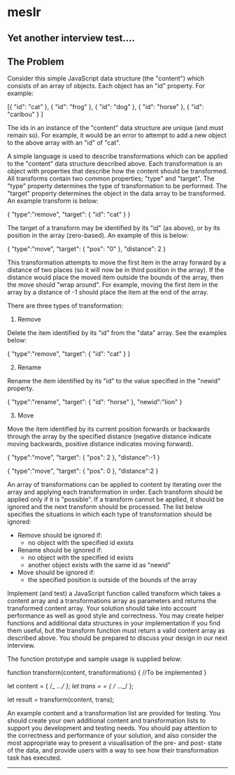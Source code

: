 # meslr

## Yet another interview test....

## The Problem

Consider this simple JavaScript data structure (the "content") which consists of an array
of objects. Each object has an "id" property. For example:

[{
"id": "cat"
},
{
"id": "frog"
},
{
"id": "dog"
},
{
"id": "horse"
},
{
"id": "caribou"
}
]

The ids in an instance of the "content" data structure are unique (and must remain so).
For example, it would be an error to attempt to add a new object to the above array with
an "id" of "cat".

A simple language is used to describe transformations which can be applied to the
"content" data structure described above. Each transformation is an object with properties
that describe how the content should be transformed. All transforms contain two common
properties; "type" and "target". The "type" property determines the type of transformation
to be performed. The "target" property determines the object in the data array to be
transformed. An example transform is below:

{
"type":"remove",
"target": {
"id": "cat"
}
}

The target of a transform may be identified by its "id" (as above), or by its position in
the array (zero-based). An example of this is below:

{
"type":"move",
"target": {
"pos": "0"
},
"distance": 2
}

This transformation attempts to move the first item in the array forward by a distance of
two places (so it will now be in third position in the array). If the distance would place
the moved item outside the bounds of the array, then the move should "wrap around". For
example, moving the first item in the array by a distance of -1 should place the item at
the end of the array.

There are three types of transformation:

1. Remove

Delete the item identified by its "id" from the "data" array. See the examples below:

{
"type":"remove",
"target": {
"id": "cat"
}
}

2. Rename

Rename the item identified by its "id" to the value specified in the "newid" property.

{
"type":"rename",
"target": {
"id": "horse"
},
"newid":"lion"
}

3. Move

Move the item identified by its current position forwards or backwards through the array
by the specified distance (negative distance indicate moving backwards, positive distance
indicates moving forward).

{
"type":"move",
"target": {
"pos": 2
},
"distance":-1
}

{
"type":"move",
"target": {
"pos": 0
},
"distance":2
}

An array of transformations can be applied to content by iterating over the array and
applying each transformation in order. Each transform should be applied only if it is
"possible". If a transform cannot be applied, it should be ignored and the next transform
should be processed. The list below specifies the situations in which each type of
transformation should be ignored:

- Remove should be ignored if:
  - no object with the specified id exists
- Rename should be ignored if:
  - no object with the specified id exists
  - another object exists with the same id as "newid"
- Move should be ignored if:
  - the specified position is outside of the bounds of the array

Implement (and test) a JavaScript function called transform which takes a content array
and a transformations array as parameters and returns the transformed content array. Your
solution should take into account performance as well as good style and correctness.
You may create helper functions and additional data structures in your implementation if
you find them useful, but the transform function must return a valid content array as
described above. You should be prepared to discuss your design in our next interview.

The function prototype and sample usage is supplied below:

function transform(content, transformations) {
//To be implemented
}

let content = { /_ ..._/ };
let trans = = { /_ ..._/ };

let result = transform(content, trans);

An example content and a transformation list are provided for testing. You should create
your own additional content and transformation lists to support you development and
testing needs. You should pay attention to the correctness and performance of your
solution, and also consider the most appropriate way to present a visualisation of the
pre- and post- state of the data, and provide users with a way to see how their
transformation task has executed.

---
